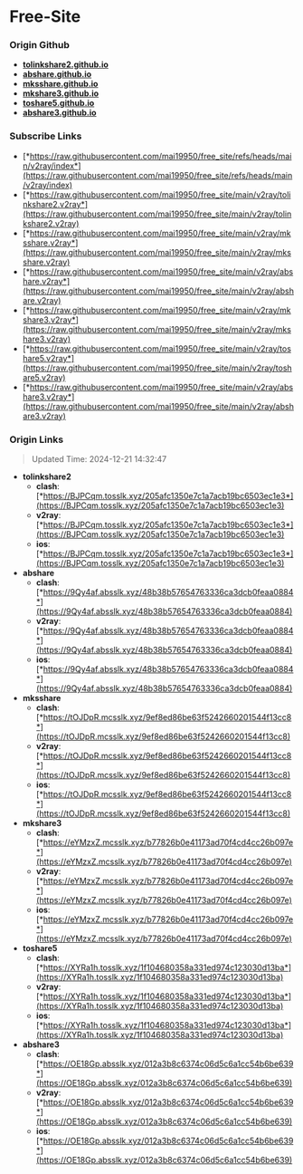 # Free-Site

### Origin Github

- [**tolinkshare2.github.io**](https://github.com/tolinkshare2/tolinkshare2.github.io)
- [**abshare.github.io**](https://github.com/abshare/abshare.github.io)
- [**mksshare.github.io**](https://github.com/mksshare/mksshare.github.io)
- [**mkshare3.github.io**](https://github.com/mkshare3/mkshare3.github.io)
- [**toshare5.github.io**](https://github.com/toshare5/toshare5.github.io)
- [**abshare3.github.io**](https://github.com/abshare3/abshare3.github.io)

### Subscribe Links

- [*https://raw.githubusercontent.com/mai19950/free_site/refs/heads/main/v2ray/index*](https://raw.githubusercontent.com/mai19950/free_site/refs/heads/main/v2ray/index)
- [*https://raw.githubusercontent.com/mai19950/free_site/main/v2ray/tolinkshare2.v2ray*](https://raw.githubusercontent.com/mai19950/free_site/main/v2ray/tolinkshare2.v2ray)
- [*https://raw.githubusercontent.com/mai19950/free_site/main/v2ray/mksshare.v2ray*](https://raw.githubusercontent.com/mai19950/free_site/main/v2ray/mksshare.v2ray)
- [*https://raw.githubusercontent.com/mai19950/free_site/main/v2ray/abshare.v2ray*](https://raw.githubusercontent.com/mai19950/free_site/main/v2ray/abshare.v2ray)
- [*https://raw.githubusercontent.com/mai19950/free_site/main/v2ray/mkshare3.v2ray*](https://raw.githubusercontent.com/mai19950/free_site/main/v2ray/mkshare3.v2ray)
- [*https://raw.githubusercontent.com/mai19950/free_site/main/v2ray/toshare5.v2ray*](https://raw.githubusercontent.com/mai19950/free_site/main/v2ray/toshare5.v2ray)
- [*https://raw.githubusercontent.com/mai19950/free_site/main/v2ray/abshare3.v2ray*](https://raw.githubusercontent.com/mai19950/free_site/main/v2ray/abshare3.v2ray)

### Origin Links

> Updated Time: 2024-12-21 14:32:47

- **tolinkshare2**
  - **clash**: [*https://BJPCqm.tosslk.xyz/205afc1350e7c1a7acb19bc6503ec1e3*](https://BJPCqm.tosslk.xyz/205afc1350e7c1a7acb19bc6503ec1e3)
  - **v2ray**: [*https://BJPCqm.tosslk.xyz/205afc1350e7c1a7acb19bc6503ec1e3*](https://BJPCqm.tosslk.xyz/205afc1350e7c1a7acb19bc6503ec1e3)
  - **ios**: [*https://BJPCqm.tosslk.xyz/205afc1350e7c1a7acb19bc6503ec1e3*](https://BJPCqm.tosslk.xyz/205afc1350e7c1a7acb19bc6503ec1e3)
- **abshare**
  - **clash**: [*https://9Qy4af.absslk.xyz/48b38b57654763336ca3dcb0feaa0884*](https://9Qy4af.absslk.xyz/48b38b57654763336ca3dcb0feaa0884)
  - **v2ray**: [*https://9Qy4af.absslk.xyz/48b38b57654763336ca3dcb0feaa0884*](https://9Qy4af.absslk.xyz/48b38b57654763336ca3dcb0feaa0884)
  - **ios**: [*https://9Qy4af.absslk.xyz/48b38b57654763336ca3dcb0feaa0884*](https://9Qy4af.absslk.xyz/48b38b57654763336ca3dcb0feaa0884)
- **mksshare**
  - **clash**: [*https://tOJDpR.mcsslk.xyz/9ef8ed86be63f5242660201544f13cc8*](https://tOJDpR.mcsslk.xyz/9ef8ed86be63f5242660201544f13cc8)
  - **v2ray**: [*https://tOJDpR.mcsslk.xyz/9ef8ed86be63f5242660201544f13cc8*](https://tOJDpR.mcsslk.xyz/9ef8ed86be63f5242660201544f13cc8)
  - **ios**: [*https://tOJDpR.mcsslk.xyz/9ef8ed86be63f5242660201544f13cc8*](https://tOJDpR.mcsslk.xyz/9ef8ed86be63f5242660201544f13cc8)
- **mkshare3**
  - **clash**: [*https://eYMzxZ.mcsslk.xyz/b77826b0e41173ad70f4cd4cc26b097e*](https://eYMzxZ.mcsslk.xyz/b77826b0e41173ad70f4cd4cc26b097e)
  - **v2ray**: [*https://eYMzxZ.mcsslk.xyz/b77826b0e41173ad70f4cd4cc26b097e*](https://eYMzxZ.mcsslk.xyz/b77826b0e41173ad70f4cd4cc26b097e)
  - **ios**: [*https://eYMzxZ.mcsslk.xyz/b77826b0e41173ad70f4cd4cc26b097e*](https://eYMzxZ.mcsslk.xyz/b77826b0e41173ad70f4cd4cc26b097e)
- **toshare5**
  - **clash**: [*https://XYRa1h.tosslk.xyz/1f104680358a331ed974c123030d13ba*](https://XYRa1h.tosslk.xyz/1f104680358a331ed974c123030d13ba)
  - **v2ray**: [*https://XYRa1h.tosslk.xyz/1f104680358a331ed974c123030d13ba*](https://XYRa1h.tosslk.xyz/1f104680358a331ed974c123030d13ba)
  - **ios**: [*https://XYRa1h.tosslk.xyz/1f104680358a331ed974c123030d13ba*](https://XYRa1h.tosslk.xyz/1f104680358a331ed974c123030d13ba)
- **abshare3**
  - **clash**: [*https://OE18Gp.absslk.xyz/012a3b8c6374c06d5c6a1cc54b6be639*](https://OE18Gp.absslk.xyz/012a3b8c6374c06d5c6a1cc54b6be639)
  - **v2ray**: [*https://OE18Gp.absslk.xyz/012a3b8c6374c06d5c6a1cc54b6be639*](https://OE18Gp.absslk.xyz/012a3b8c6374c06d5c6a1cc54b6be639)
  - **ios**: [*https://OE18Gp.absslk.xyz/012a3b8c6374c06d5c6a1cc54b6be639*](https://OE18Gp.absslk.xyz/012a3b8c6374c06d5c6a1cc54b6be639)
